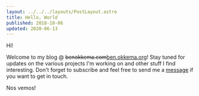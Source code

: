 ```yaml
---
layout: ../../../layouts/PostLayout.astro
title: Hello, World
published: 2018-10-06
updated: 2020-06-13
---
```


Hi!

Welcome to my blog @ ~~benokkema.com~~[ben.okkema.org](https://ben.okkema.org)! Stay tuned for updates on the various projects I'm working on and other stuff I find interesting. Don't forget to subscribe and feel free to send me a [message](https://ben.okkema.org/contact/) if you want to get in touch.

Nos vemos!